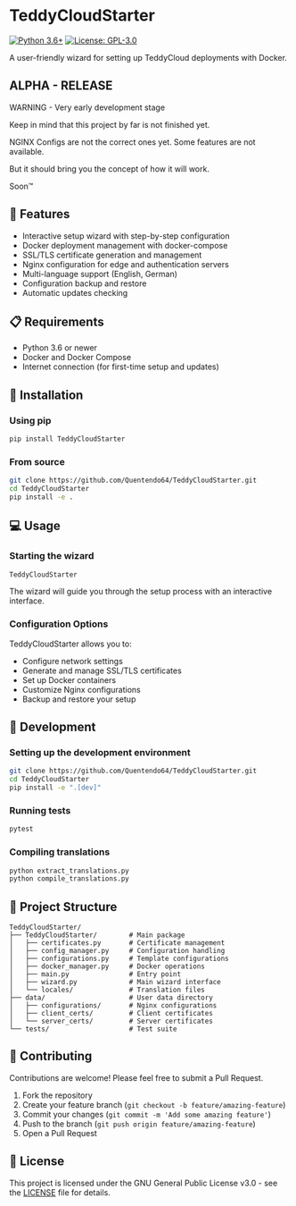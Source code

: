 # TeddyCloudStarter

[![Python 3.6+](https://img.shields.io/badge/python-3.6+-blue.svg)](https://www.python.org/downloads/)
[![License: GPL-3.0](https://img.shields.io/badge/License-GPL%203.0-blue.svg)](https://www.gnu.org/licenses/gpl-3.0)

A user-friendly wizard for setting up TeddyCloud deployments with Docker.

## ALPHA - RELEASE

WARNING - Very early development stage

Keep in mind that this project by far is not finished yet.

NGINX Configs are not the correct ones yet. Some features are not available.

But it should bring you the concept of how it will work. 

Soon™ 

## 🌟 Features

- Interactive setup wizard with step-by-step configuration
- Docker deployment management with docker-compose
- SSL/TLS certificate generation and management
- Nginx configuration for edge and authentication servers
- Multi-language support (English, German)
- Configuration backup and restore
- Automatic updates checking

## 📋 Requirements

- Python 3.6 or newer
- Docker and Docker Compose
- Internet connection (for first-time setup and updates)

## 🚀 Installation

### Using pip

```bash
pip install TeddyCloudStarter
```

### From source

```bash
git clone https://github.com/Quentendo64/TeddyCloudStarter.git
cd TeddyCloudStarter
pip install -e .
```

## 💻 Usage

### Starting the wizard

```bash
TeddyCloudStarter
```

The wizard will guide you through the setup process with an interactive interface.

### Configuration Options

TeddyCloudStarter allows you to:
- Configure network settings
- Generate and manage SSL/TLS certificates
- Set up Docker containers
- Customize Nginx configurations
- Backup and restore your setup

## 🔧 Development

### Setting up the development environment

```bash
git clone https://github.com/Quentendo64/TeddyCloudStarter.git
cd TeddyCloudStarter
pip install -e ".[dev]"
```

### Running tests

```bash
pytest
```

### Compiling translations

```bash
python extract_translations.py
python compile_translations.py
```

## 📁 Project Structure

```
TeddyCloudStarter/
├── TeddyCloudStarter/        # Main package
│   ├── certificates.py       # Certificate management
│   ├── config_manager.py     # Configuration handling
│   ├── configurations.py     # Template configurations
│   ├── docker_manager.py     # Docker operations
│   ├── main.py               # Entry point
│   ├── wizard.py             # Main wizard interface
│   └── locales/              # Translation files
├── data/                     # User data directory
│   ├── configurations/       # Nginx configurations
│   ├── client_certs/         # Client certificates
│   └── server_certs/         # Server certificates
└── tests/                    # Test suite
```

## 🤝 Contributing

Contributions are welcome! Please feel free to submit a Pull Request.

1. Fork the repository
2. Create your feature branch (`git checkout -b feature/amazing-feature`)
3. Commit your changes (`git commit -m 'Add some amazing feature'`)
4. Push to the branch (`git push origin feature/amazing-feature`)
5. Open a Pull Request

## 📄 License

This project is licensed under the GNU General Public License v3.0 - see the [LICENSE](LICENSE) file for details.